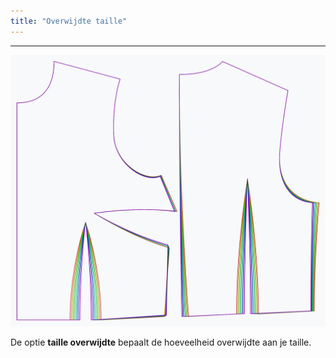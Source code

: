 ```yaml
---
title: "Overwijdte taille"
---
```


***

![Het effect van de optie overwijdte taille op het patroon](sample.png)

De optie **taille overwijdte** bepaalt de hoeveelheid overwijdte aan je taille.




